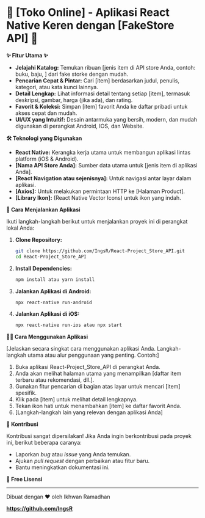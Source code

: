 # 🚀 [Toko Online] - Aplikasi React Native Keren dengan [FakeStore API] 🚀


**✨ Fitur Utama ✨**

*   **Jelajahi Katalog:** Temukan ribuan [jenis item di API store Anda, contoh: buku, baju, ] dari fake storke dengan mudah.
*   **Pencarian Cepat & Pintar:**  Cari [item] berdasarkan judul, penulis, kategori, atau kata kunci lainnya.
*   **Detail Lengkap:** Lihat informasi detail tentang setiap [item], termasuk deskripsi, gambar, harga (jika ada), dan rating.
*   **Favorit & Koleksi:** Simpan [item] favorit Anda ke daftar pribadi untuk akses cepat dan mudah.
*   **UI/UX yang Intuitif:**  Desain antarmuka yang bersih, modern, dan mudah digunakan di perangkat Android, IOS, dan Website.


**🛠️ Teknologi yang Digunakan**

*   **React Native:** Kerangka kerja utama untuk membangun aplikasi lintas platform (iOS & Android).
*   **[Nama API Store Anda]:** Sumber data utama untuk [jenis item di aplikasi Anda].
*   **[React Navigation atau sejenisnya]:**  Untuk navigasi antar layar dalam aplikasi.
*   **[Axios]:** Untuk melakukan permintaan HTTP ke [Halaman Product].
*   **[Library Ikon]:** (React Native Vector Icons) untuk ikon yang indah.

**🚀 Cara Menjalankan Aplikasi**

Ikuti langkah-langkah berikut untuk menjalankan proyek ini di perangkat lokal Anda:

1.  **Clone Repository:**
    ```bash
    git clone https://github.com/IngsR/React-Project_Store_API.git
    cd React-Project_Store_API
    ```

2.  **Install Dependencies:**
    ```bash
    npm install atau yarn install
    ```



4.  **Jalankan Aplikasi di Android:**
    ```bash
    npx react-native run-android
    ```

5.  **Jalankan Aplikasi di iOS:**
    ```bash
    npx react-native run-ios atau npx start
    ```

**🧑‍💻 Cara Menggunakan Aplikasi**

[Jelaskan secara singkat cara menggunakan aplikasi Anda. Langkah-langkah utama atau alur penggunaan yang penting. Contoh:]

1.  Buka aplikasi React-Project_Store_API di perangkat Anda.
2.  Anda akan melihat halaman utama yang menampilkan [daftar item terbaru atau rekomendasi, dll.].
3.  Gunakan fitur pencarian di bagian atas layar untuk mencari [item] spesifik.
4.  Klik pada [item] untuk melihat detail lengkapnya.
5.  Tekan ikon hati untuk menambahkan [item] ke daftar favorit Anda.
6.  [Langkah-langkah lain yang relevan dengan aplikasi Anda]

**🤝 Kontribusi**

Kontribusi sangat dipersilakan! Jika Anda ingin berkontribusi pada proyek ini, berikut beberapa caranya:

*   Laporkan *bug* atau *issue* yang Anda temukan.
*   Ajukan *pull request* dengan perbaikan atau fitur baru.
*   Bantu meningkatkan dokumentasi ini.


**📄 Free Lisensi**

---

Dibuat dengan ❤️ oleh Ikhwan Ramadhan

**https://github.com/IngsR**
